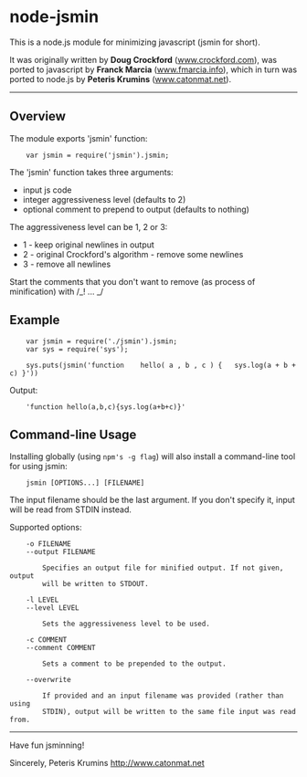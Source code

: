 # node-jsmin

This is a node.js module for minimizing javascript (jsmin for short).

It was originally written by **Doug Crockford** (www.crockford.com), was ported
to javascript by **Franck Marcia** (www.fmarcia.info), which in turn was ported
to node.js by **Peteris Krumins** (www.catonmat.net).

---

## Overview

The module exports 'jsmin' function:

```
    var jsmin = require('jsmin').jsmin;
```

The 'jsmin' function takes three arguments:

- input js code
- integer aggressiveness level (defaults to 2)
- optional comment to prepend to output (defaults to nothing)

The aggressiveness level can be 1, 2 or 3:

- 1 - keep original newlines in output
- 2 - original Crockford's algorithm - remove some newlines
- 3 - remove all newlines

Start the comments that you don't want to remove (as process of minification)
with /_! ... _/

## Example

```
    var jsmin = require('./jsmin').jsmin;
    var sys = require('sys');

    sys.puts(jsmin('function    hello( a , b , c ) {   sys.log(a + b + c) }'))
```

Output:

```
    'function hello(a,b,c){sys.log(a+b+c)}'
```

## Command-line Usage

Installing globally (using `npm's -g flag`) will also install a command-line
tool for using jsmin:

```
    jsmin [OPTIONS...] [FILENAME]
```

The input filename should be the last argument. If you don't specify it,
input will be read from STDIN instead.

Supported options:

```
    -o FILENAME
    --output FILENAME

        Specifies an output file for minified output. If not given, output
        will be written to STDOUT.

    -l LEVEL
    --level LEVEL

        Sets the aggressiveness level to be used.

    -c COMMENT
    --comment COMMENT

        Sets a comment to be prepended to the output.

    --overwrite

        If provided and an input filename was provided (rather than using
        STDIN), output will be written to the same file input was read from.
```

---

Have fun jsminning!

Sincerely,
Peteris Krumins
http://www.catonmat.net
